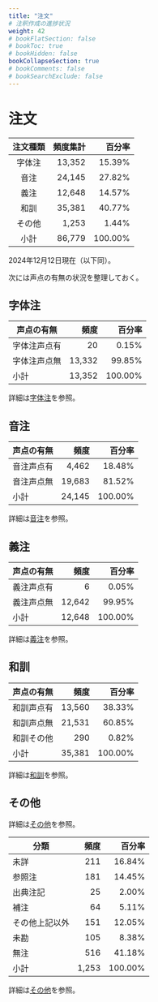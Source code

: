 ```yaml
---
title: "注文"
# 注釈作成の進捗状況
weight: 42
# bookFlatSection: false
# bookToc: true
# bookHidden: false
bookCollapseSection: true
# bookComments: false
# bookSearchExclude: false
---
```

# 注文

| 注文種類 | 頻度集計   | 百分率     |
|:-----:|-------:|------:|
| 字体注    | 13,352  | 15.39%  |
| 音注     | 24,145  | 27.82%  |
| 義注     | 12,648  | 14.57%  |
| 和訓     | 35,381  | 40.77%  |
| その他 | 1,253   | 1.44%   |
| 小計     | 86,779  | 100.00% |

2024年12月12日現在（以下同）。

次には声点の有無の状況を整理しておく。

## 字体注

| 声点の有無    | 頻度      | 百分率     |
|-----|-------:|------:|
| 字体注声点有 | 20      | 0.15%   |
| 字体注声点無 | 13,332  | 99.85%  |
| 小計     | 13,352  | 100.00% |

詳細は[字体注](/docs/notes/krm-main/progress/3/)を参照。


## 音注


| 声点の有無   | 頻度      | 百分率     |
|-----|-------:|------:|
| 音注声点有 | 4,462   | 18.48%  |
| 音注声点無 | 19,683  | 81.52%  |
| 小計    | 24,145  | 100.00% |

詳細は[音注](/docs/notes/krm-main/progress/4/)を参照。

## 義注

| 声点の有無   | 頻度      | 百分率     |
|-----|-------:|------:|
| 義注声点有 | 6       | 0.05%   |
| 義注声点無 | 12,642  | 99.95%  |
| 小計    | 12,648  | 100.00% |

詳細は[義注](/docs/notes/krm-main/progress/5/)を参照。


## 和訓

| 声点の有無   | 頻度      | 百分率     |
|-----|-------:|------:|
| 和訓声点有 | 13,560  | 38.33%  |
| 和訓声点無 | 21,531  | 60.85%  |
| 和訓その他 | 290     | 0.82%   |
| 小計    | 35,381  | 100.00% |

詳細は[和訓](/docs/notes/krm-main/progress/6/)を参照。

## その他


詳細は[その他](/docs/notes/krm-main/progress/7/)を参照。

| 分類   | 頻度      | 百分率     |
| --- | ---: | ---: |
| 未詳   | 211    | 16.84%  |
| 参照注  | 181    | 14.45%  |
| 出典注記 | 25     | 2.00%   |
| 補注   | 64     | 5.11%   |
| その他上記以外  | 151    | 12.05%  |
| 未勘   | 105    | 8.38%   |
| 無注   | 516    | 41.18%  |
| 小計   | 1,253  | 100.00% |

詳細は[その他](/docs/notes/krm-main/progress/7/)を参照。
